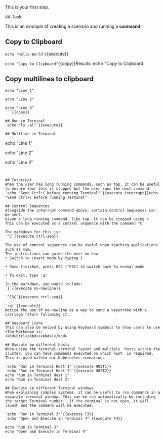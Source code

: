 This is your first step.

## Task

This is an _example_ of creating a scenario and running a **command**

## Copy to Clipboard
`echo 'Hello World'`{{execute}}

`echo "Copy to Clipboard"`{{copy}}Results: echo "Copy to Clipboard

## Copy multilines to clipboard

```
echo "Line 1"

echo "Line 2"

echo "Line 3"
```{{copy}}

## Run in Terminal
`echo "ls -al"`{{execute}}

## Multline in Terminal
```
echo "Line 1"

echo "Line 2"

echo "Line 3"
```{{execute}}


## Interrupt
When the user has long running commands, such as top, it can be useful to ensure that this is stopped but the user runs the next command.
`echo "Send Ctrl+C before running Terminal"`{{execute interrupt}}echo "Send Ctrl+C before running Terminal"

## Control Sequences
Alongside the interrupt command above, certain Control Sequences can be sent.
Given a long running command, like top. It can be stopped using +. This can be executed as a control sequence with the command ^C

The markdown for this is:
`^C`{{execute ctrl-seq}}

The use of control sequences can be useful when teaching applications such as vim.
The instructions can guide the user on how
• Switch to insert mode by typing i

• Once finished, press ESC (^ESC) to switch back to normal mode

• To exit, type :q!

In the markdown, you would include:
`i`{{execute no-newline}}

`^ESC`{{execute ctrl-seq}}

`:q!`{{execute}}
Notice the use of no-newline as a way to send a keystroke with a carriage return following it.

## Keyboard Icons
This can also be helped by using Keyboard symbols to show users to use
+The Markdown is:
<kbd>Ctrl</kbd>+<kbd>C</kbd>

## Execute on different hosts
When using the terminal-terminal layout and multiple  hosts within the cluster, you can have commands executed on which host  is required. This is used within our Kubernetes scenarios.

`echo "Run in Terminal Host 1"`{{execute HOST1}}
`echo "Run in Terminal Host 2"`{{execute HOST2}}
echo "Run in Terminal Host 1"
echo "Run in Terminal Host 2"

## Execute in different Terminal windows
When explaining complex systems, it can be useful to run commands in a  separate terminal window. This can be run automatically by including  the target Terminal number.  If the terminal is not open, it will launch and the command will be executed.

`echo "Run in Terminal 3"`{{execute T3}}
`echo "Open and Execute in Terminal 4"`{{execute T4}}

echo "Run in Terminal 3"
echo "Open and Execute in Terminal 4"
